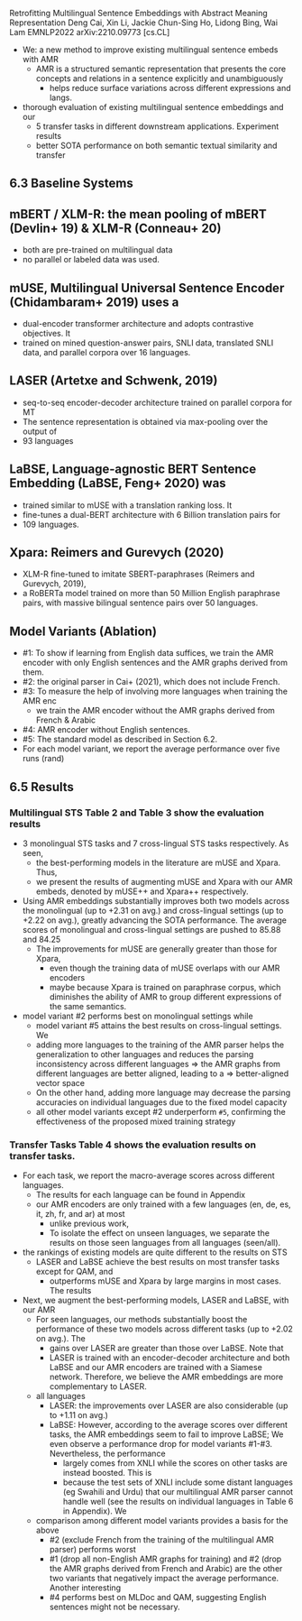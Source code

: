 Retrofitting Multilingual Sentence Embeddings with Abstract Meaning Representation
Deng Cai, Xin Li, Jackie Chun-Sing Ho, Lidong Bing, Wai Lam
EMNLP2022 arXiv:2210.09773 [cs.CL]

* We: a new method to improve existing multilingual sentence embeds with AMR
  * AMR is a structured semantic representation that presents the core concepts
    and relations in a sentence explicitly and unambiguously
    * helps reduce surface variations across different expressions and langs.
* thorough evaluation of existing multilingual sentence embeddings and our
  * 5 transfer tasks in different downstream applications.  Experiment results
  * better SOTA performance on both semantic textual similarity and transfer

## 6.3 Baseline Systems

## mBERT / XLM-R: the mean pooling of mBERT (Devlin+ 19) & XLM-R (Conneau+ 20)

* both are pre-trained on multilingual data
* no parallel or labeled data was used.

## mUSE, Multilingual Universal Sentence Encoder (Chidambaram+ 2019) uses a

* dual-encoder transformer architecture and adopts contrastive objectives. It
* trained on mined question-answer pairs, SNLI data, translated SNLI data, and
  parallel corpora over 16 languages.

## LASER (Artetxe and Schwenk, 2019)

* seq-to-seq encoder-decoder architecture trained on parallel corpora for MT
* The sentence representation is obtained via max-pooling over the output of
* 93 languages

## LaBSE, Language-agnostic BERT Sentence Embedding (LaBSE, Feng+ 2020) was

* trained similar to mUSE with a translation ranking loss. It
* fine-tunes a dual-BERT architecture with 6 Billion translation pairs for
* 109 languages.

## Xpara: Reimers and Gurevych (2020)

* XLM-R fine-tuned to imitate SBERT-paraphrases (Reimers and Gurevych, 2019),
* a RoBERTa model trained on more than 50 Million English paraphrase pairs,
  with massive bilingual sentence pairs over 50 languages.

## Model Variants (Ablation)

* #1: To show if learning from English data suffices, we train the AMR
  encoder with only English sentences and the AMR graphs derived from them.
* #2: the original parser in Cai+ (2021), which does not include French.
* #3: To measure the help of involving more languages when training the AMR enc
  * we train the AMR encoder without the AMR graphs derived from French & Arabic
* #4: AMR encoder without English sentences.
* #5: The standard model as described in Section 6.2.
* For each model variant, we report the average performance over five runs (rand)

## 6.5 Results

### Multilingual STS Table 2 and Table 3 show the evaluation results

* 3 monolingual STS tasks and 7 cross-lingual STS tasks respectively. As seen,
  * the best-performing models in the literature are mUSE and Xpara. Thus,
  * we present the results of augmenting mUSE and Xpara with our AMR embeds,
    denoted by mUSE++ and Xpara++ respectively.
* Using AMR embeddings substantially improves both two models across the
  monolingual (up to +2.31 on avg.) and cross-lingual settings (up to +2.22 on
  avg.), greatly advancing the SOTA performance. The average scores of
  monolingual and cross-lingual settings are pushed to 85.88 and 84.25
  * The improvements for mUSE are generally greater than those for Xpara,
    * even though the training data of mUSE overlaps with our AMR encoders
    * maybe because Xpara is trained on paraphrase corpus, which diminishes the
      ability of AMR to group different expressions of the same semantics.
* model variant #2 performs best on monolingual settings while
  * model variant #5 attains the best results on cross-lingual settings. We
  * adding more languages to the training of the AMR parser
    helps the generalization to other languages and
    reduces the parsing inconsistency across different languages
    => the AMR graphs from different languages are better aligned, leading to a
    => better-aligned vector space
  * On the other hand, adding more language may decrease the parsing accuracies
    on individual languages due to the fixed model capacity
  * all other model variants except #2 underperform `#5`, confirming the
    effectiveness of the proposed mixed training strategy

### Transfer Tasks Table 4 shows the evaluation results on transfer tasks.

* For each task, we report the macro-average scores across different languages.
  * The results for each language can be found in Appendix
  * our AMR encoders are only trained with a few languages (en, de, es, it, zh,
    fr, and ar) at most
    * unlike previous work,
    * To isolate the effect on unseen languages, we separate the results on
      those seen languages from all languages (seen/all).
* the rankings of existing models are quite different to the results on STS
  * LASER and LaBSE achieve the best results on most transfer tasks
    except for QAM, and
    * outperforms mUSE and Xpara by large margins in most cases. The results
* Next, we augment the best-performing models, LASER and LaBSE, with our AMR
  * For seen languages, our methods substantially boost the performance of
    these two models across different tasks (up to +2.02 on avg.). The
    * gains over LASER are greater than those over LaBSE.  Note that
    * LASER is trained with an encoder-decoder architecture and both LaBSE and
      our AMR encoders are trained with a Siamese network. Therefore, we
      believe the AMR embeddings are more complementary to LASER.
  * all languages
    * LASER: the improvements over LASER are also considerable (up to +1.11 on
      avg.)
    * LaBSE: However, according to the average scores over different tasks, the
      AMR embeddings seem to fail to improve LaBSE; We even observe a
      performance drop for model variants #1-#3. Nevertheless, the performance
      * largely comes from XNLI while the
        scores on other tasks are instead boosted. This is
      * because the test sets of XNLI include some distant languages (eg
        Swahili and Urdu) that our multilingual AMR parser cannot handle well
        (see the results on individual languages in Table 6 in Appendix). We
  * comparison among different model variants provides a basis for the above
    * #2 (exclude French from the training of the multilingual AMR parser)
    performs worst
    * #1 (drop all non-English AMR graphs for training) and #2 (drop the AMR
      graphs derived from French and Arabic) are the other two variants that
      negatively impact the average performance.  Another interesting
    * #4 performs best on MLDoc and QAM, suggesting
      English sentences might not be necessary.
